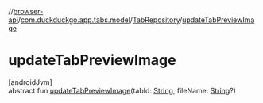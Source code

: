 //[browser-api](../../../index.md)/[com.duckduckgo.app.tabs.model](../index.md)/[TabRepository](index.md)/[updateTabPreviewImage](update-tab-preview-image.md)

# updateTabPreviewImage

[androidJvm]\
abstract fun [updateTabPreviewImage](update-tab-preview-image.md)(tabId: [String](https://kotlinlang.org/api/latest/jvm/stdlib/kotlin/-string/index.html), fileName: [String](https://kotlinlang.org/api/latest/jvm/stdlib/kotlin/-string/index.html)?)
